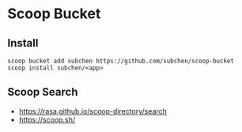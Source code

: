 # Scoop Bucket

## Install

```pwsh
scoop bucket add subchen https://github.com/subchen/scoop-bucket
scoop install subchen/<app>
```

## Scoop Search

- https://rasa.github.io/scoop-directory/search
- https://scoop.sh/

